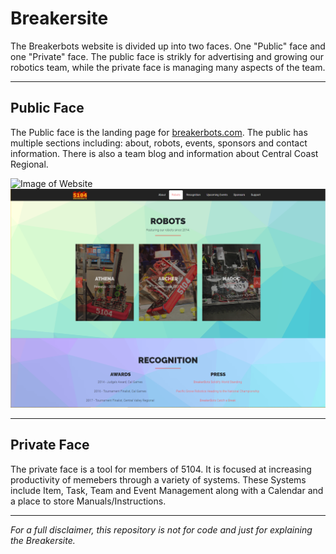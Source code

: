 # Breakersite
The Breakerbots website is divided up into two faces. One "Public" face and one "Private" face. The public face is strikly for advertising and growing our robotics team, while the private face is managing many aspects of the team.

***

## Public Face
The Public face is the landing page for [breakerbots.com](breakerbots.com). The public has multiple sections including: about, robots, events, sponsors and contact information. There is also a team blog and information about Central Coast Regional.

![Image of Website](Images/Public/Public.png)
![Image of Website](Images/Public/Public2.png)

***

## Private Face
The private face is a tool for members of 5104. It is focused at increasing productivity of memebers through a variety of systems. These Systems include Item, Task, Team and Event Management along with a Calendar and a place to store Manuals/Instructions. 

***

*For a full disclaimer, this repository is not for code and just for explaining the Breakersite.*
